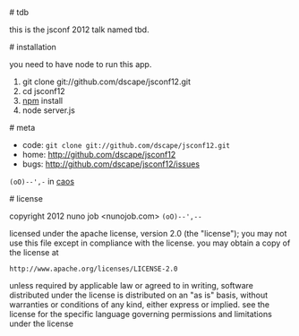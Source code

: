 <a name="tdb"/>
# tdb

this is the jsconf 2012 talk named tbd.

<a name="installation"/>
# installation

you need to have node to run this app.

1. git clone git://github.com/dscape/jsconf12.git
2. cd jsconf12
3. [npm] install
4. node server.js

<a name="meta"/>
# meta

* code: `git clone git://github.com/dscape/jsconf12.git`
* home: <http://github.com/dscape/jsconf12>
* bugs: <http://github.com/dscape/jsconf12/issues>

`(oO)--',-` in [caos]

<a name="license"/>
# license

copyright 2012 nuno job <nunojob.com> `(oO)--',--`

licensed under the apache license, version 2.0 (the "license");
you may not use this file except in compliance with the license.
you may obtain a copy of the license at

    http://www.apache.org/licenses/LICENSE-2.0

unless required by applicable law or agreed to in writing, software
distributed under the license is distributed on an "as is" basis,
without warranties or conditions of any kind, either express or implied.
see the license for the specific language governing permissions and
limitations under the license

[npm]: http://npmjs.org
[issues]: http://github.com/dscape/jsconf12/issues
[caos]: http://caos.di.uminho.pt/